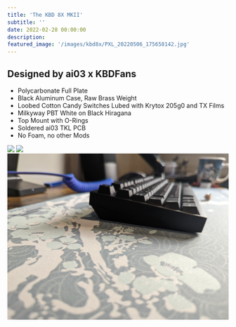 ```yaml
---
title: 'The KBD 8X MKII'
subtitle: '' 
date: 2022-02-28 00:00:00
description: 
featured_image: '/images/kbd8x/PXL_20220506_175658142.jpg'
---
```


## Designed by ai03 x KBDFans
* Polycarbonate Full Plate 
* Black Aluminum Case, Raw Brass Weight
* Loobed Cotton Candy Switches Lubed with Krytox 205g0 and TX Films
* Milkyway PBT White on Black Hiragana
* Top Mount with O-Rings
* Soldered ai03 TKL PCB
* No Foam, no other Mods

<div class="gallery" data-columns="3">
	<img src="/images/kbd8x/PXL_20220506_174652616.jpg">
	<img src="/images/kbd8x/PXL_20220506_174728611.jpg">
	<img src="/images/kbd8x/PXL_20220506_174711373.jpg">
</div>
<br>
<iframe width="560" height="315" src="" title="YouTube video player" frameborder="0" allow="accelerometer; autoplay; clipboard-write; encrypted-media; gyroscope; picture-in-picture" allowfullscreen></iframe>